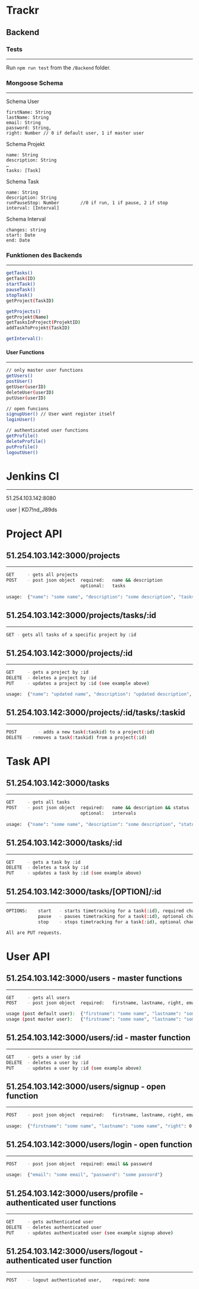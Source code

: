 # Trackr

## Backend

### Tests
__________________________

Run `npm run test` from the `/Backend` folder.

### Mongoose Schema
__________________________

Schema User

    firstName: String
    lastName: String
    email: String
    password: String,
    right: Number // 0 if default user, 1 if master user
    
    

Schema Projekt

    name: String
    description: String
    …
    tasks: [Task]


Schema Task

    name: String
    description: String
    runPauseStop: Number        //0 if run, 1 if pause, 2 if stop
    interval: [Interval]
 

Schema Interval

    changes: string
    start: Date
    end: Date


### Funktionen des Backends
___________________________
```bash
getTasks()
getTask(ID)
startTask()
pauseTask()
stopTask()
getProject(TaskID)

getProjects()
getProjekt(Name)
getTasksInProject(ProjektID)
addTaskToProjekt(TaskID)

getInterval():
```

#### User Functions
___________________________
```bash
// only master user functions
getUsers()
postUser() 
getUser(userID)
deleteUser(userID)
putUser(userID)

// open funcions
signupUser() // User want register itself
loginUser()

// authenticated user functions
getProfile()
deleteProfile()
putProfile()
logoutUser()
```

# Jenkins CI
____________

51.254.103.142:8080

user    |   KD7!nd_J89ds

# Project API

## 51.254.103.142:3000/projects 
___________________________
```bash
GET	    - gets all projects
POST	- post json object	required: 	name && description
			                optional:	tasks
	
usage:	{"name": "some name", "description": "some description", "tasks": ["task_object_id", "another one"]}
```
## 51.254.103.142:3000/projects/tasks/:id
________________________________________
```bash
GET	- gets all tasks of a specific project by :id
```
## 51.254.103.142:3000/projects/:id
_______________________________
```bash
GET	    - gets a project by :id
DELETE	- deletes a project by :id
PUT	    - updates a project by :id (see example above)

usage:	{"name": "updated name", "description": "updated description", "tasks": ["new_task_object_id", "another one"]}
```
## 51.254.103.142:3000/projects/:id/tasks/:taskid
_______________________________________
```bash
POST	    - adds a new task(:taskid) to a project(:id)
DELETE	- removes a task(:taskid) from a project(:id)
```
# Task API

## 51.254.103.142:3000/tasks 
________________________
```bash
GET	    - gets all tasks
POST	- post json object	required: 	name && description && status
				            optional:	intervals
	
usage:	{"name": "some name", "description": "some description", "status": 0, "interval": ["interval_object_id", "another one"]}
```
## 51.254.103.142:3000/tasks/:id
____________________________
```bash
GET	    - gets a task by :id
DELETE	- deletes a task by :id
PUT	    - updates a task by :id (see example above)
```
## 51.254.103.142:3000/tasks/[OPTION]/:id
_____________________________________
```bash
OPTIONS:	start	- starts timetracking for a task(:id), required changes
		    pause	- pauses timetracking for a task(:id), optional changes
		    stop	- stops timetracking for a task(:id), optional changes

All are PUT requests.
```

# User API

## 51.254.103.142:3000/users - master functions
________________________
```bash
GET	    - gets all users
POST	- post json object	required: 	firstname, lastname, right, email && password

usage (post default user):	{"firstname": "some name", "lastname": "some name", "right": 0, "email": "some email", "password": "some passord"}
usage (post master user):	{"firstname": "some name", "lastname": "some name", "right": 1, "email": "some email", "password": "some passord"}
```

## 51.254.103.142:3000/users/:id - master function
____________________________
```bash
GET	    - gets a user by :id
DELETE	- deletes a user by :id
PUT	    - updates a user by :id (see example above)
```

## 51.254.103.142:3000/users/signup - open function
________________________
```bash
POST	- post json object	required: 	firstname, lastname, right, email && password
	
usage:	{"firstname": "some name", "lastname": "some name", "right": 0, "email": "some email", "password": "some passord"}
```

## 51.254.103.142:3000/users/login - open function
________________________
```bash
POST	- post json object	required: email && password
	
usage:	{"email": "some email", "password": "some passord"}
```

## 51.254.103.142:3000/users/profile - authenticated user functions
____________________________
```bash
GET	    - gets authenticated user
DELETE	- deletes authenticated user
PUT	    - updates authenticated user (see example signup above)
```

## 51.254.103.142:3000/users/logout - authenticated user function
____________________________
```bash
POST	- logout authenticated user,	required: none
```

